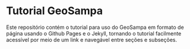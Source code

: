 # Tutorial GeoSampa
Este repositório contém o tutorial para uso do GeoSampa em formato de página usando o Github Pages e o Jekyll, tornando o tutorial facilmente acessível por meio de um link e navegável entre seções e subseções.